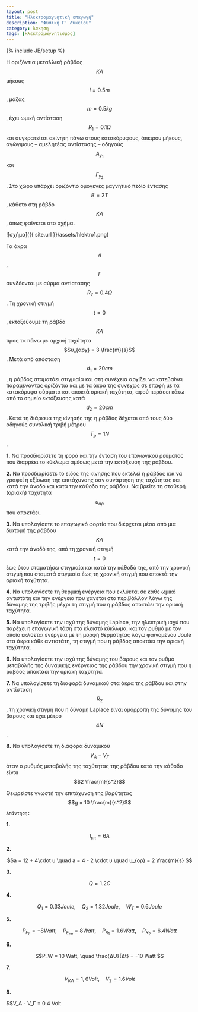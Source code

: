 ```yaml
---
layout: post
title: "Ηλεκτρομαγνητική επαγωγή"
description: "Φυσική Γ' Λυκείου"
category: Άσκηση
tags: [Ηλεκτρομαγνητισμός]
---
```

{% include JB/setup %}

Η οριζόντια μεταλλική ράβδος $$ΚΛ$$ μήκους $$l=0.5 m$$, μάζας $$m=0.5kg$$,
έχει ωμική αντίσταση $$R_1 =0.1Ω$$ και συγκρατείται ακίνητη πάνω στους
κατακόρυφους, άπειρου μήκους, αγώγιμους – αμελητέας αντίστασης – οδηγούς $$Α_{y_1}$$ και
$$Γ_{y_2}$$. Στο χώρο υπάρχει οριζόντιο ομογενές μαγνητικό πεδίο έντασης
$$Β=2Τ$$, κάθετο στη ράβδο $$ΚΛ$$, όπως φαίνεται στο σχήμα. 

![σχήμα]({{ site.url }}/assets/hlektro1.png) 

Τα άκρα $$Α$$, $$Γ$$ συνδέονται με σύρμα αντίστασης $$R_2 =0.4Ω$$.
Τη χρονική στιγμή $$t=0$$, εκτοξεύουμε τη ράβδο $$ΚΛ$$ προς τα πάνω με
αρχική ταχύτητα $$υ_{αρχ} = 3 \frac{m}{s}$$. Μετά από απόσταση $$d_1 = 20 cm$$, η ράβδος 
σταματάει στιγμιαία και στη συνέχεια αρχίζει να κατεβαίνει παραμένοντας οριζόντια
και με τα άκρα της συνεχώς σε επαφή με τα κατακόρυφα σύρματα και αποκτά οριακή ταχύτητα, 
αφού περάσει κάτω από το σημείο εκτόξευσης κατά $$d_2 = 20 cm$$. Κατά τη διάρκεια της κίνησής της
η ράβδος δέχεται από τους δύο οδηγούς συνολική τριβή μέτρου $$Τ_ρ = 1Ν$$.

**1.**  Να προσδιορίσετε τη φορά και την ένταση του επαγωγικού ρεύματος που 
διαρρέει το κύκλωμα αμέσως μετά την εκτόξευση της ράβδου.

**2.**  Να προσδιορίσετε το είδος της κίνησης που εκτελεί η ράβδος και να γραφεί η εξίσωση 
της επιτάχυνσης σαν συνάρτηση της ταχύτητας και κατά την άνοδο και κατά την κάθοδο της ράβδου. Να 
βρείτε τη σταθερή (οριακή) ταχύτητα $$υ_{ορ}$$ που αποκτάει.

**3.**  Να υπολογίσετε το επαγωγικό φορτίο που διέρχεται μέσα από μια διατομή της ράβδου $$ΚΛ$$
κατά την άνοδό της, από τη χρονική στιγμή $$t = 0$$ έως ότου σταματήσει στιγμιαία και 
κατά την κάθοδό της, από την χρονική στιγμή που σταματά στιγμιαία έως τη χρονική 
στιγμή που αποκτά την οριακή ταχύτητα. 

**4.**  Να υπολογίσετε τη θερμική ενέργεια που εκλύεται σε κάθε ωμικό αντιστάτη και την ενέργεια 
που χάνεται στο περιβάλλον λόγω της δύναμης της τριβής μέχρι τη στιγμή
που η ράβδος αποκτάει την οριακή ταχύτητα.

**5.**  Να υπολογίσετε την ισχύ της δύναμης Laplace, την ηλεκτρική ισχύ που παρέχει η επαγωγική τάση στο κλειστό κύκλωμα,
και τον ρυθμό με τον οποίο εκλύεται ενέργεια με τη μορφή θερμότητας λόγω φαινομένου Joule 
στα άκρα κάθε αντιστάτη, τη στιγμή που η ράβδος αποκτάει την οριακή ταχύτητα.

**6.**  Να υπολογίσετε την ισχύ της δύναμης του βάρους και τον ρυθμό μεταβολής της 
δυναμικής ενέργειας της ράβδου την χρονική στιγμή που η ράβδος αποκτάει την οριακή ταχύτητα.

**7.**  Να υπολογίσετε τη διαφορά δυναμικού στα άκρα της ράβδου και στην αντίσταση $$R_2$$ , τη χρονική στιγμή που 
η δύναμη Laplace είναι ομόρροπη της δύναμης του βάρους και έχει μέτρο $$4Ν$$.

**8.**  Να υπολογίσετε τη διαφορά δυναμικού $$V_Α - V_Γ$$ όταν ο ρυθμός μεταβολής της ταχύτητας 
της ράβδου κατά την κάθοδο είναι $$2 \frac{m}{s^2}$$

Θεωρείστε γνωστή την επιτάχυνση της βαρύτητας $$g = 10 \frac{m}{s^2}$$


`Απάντηση:`

**1.**

$$ Ι_{επ} = 6Α$$

**2.**

$$a = 12 + 4\cdot υ \quad a = 4 - 2 \cdot υ \quad υ_{ορ} = 2 \frac{m}{s} $$ 

**3.**

$$ Q = 1.2 C$$

**4.**

$$Q_1 = 0.33 Joule, \quad Q_2 = 1.32 Joule, \quad W_T = 0.6 Joule$$

**5.**

$$P_{F_L} = -8 Watt, \quad P_{E_{επ}} = 8 Watt, \quad P_{R_1} = 1.6 Watt, \quad P_{R_2} = 6.4 Watt$$

**6.**

$$P_W = 10 Watt, \quad \frac{ΔU}{Δt} = -10 Watt $$

**7.**

$$V_{ΚΛ} = 1,6 Volt, \quad V_2 = 1.6 Volt$$

**8.**

$$V_Α - V_Γ = 0.4 Volt